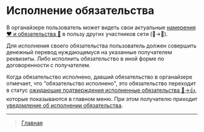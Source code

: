 # Исполнение обязательства

В органайзере пользователь может видеть свои актуальные [намерения ❤️ и обязательства 🤝](../glossary/glossary.md) в пользу других участников сети (👤->👥).

Для исполнения своего обязательства пользователь должен совершить денежный перевод нуждающемуся на указанные получателем реквизиты. Либо исполнить обязательство в иной форме по договоренности с получателем. 

Когда обязательство исполнено, давший обязательство в органайзере отмечает, что "обязательство исполнено", это обязательство переходит в статус [ожидающие подтверждения исполненные обязательства 🤝->👍](../actions/confirmation_of_transfer.md), которые показываются в главном меню. При этом получателю приходит [уведомление об исполнении обязательства](notifications/money_transferred.md).

---
> [Главная](../index.md)
